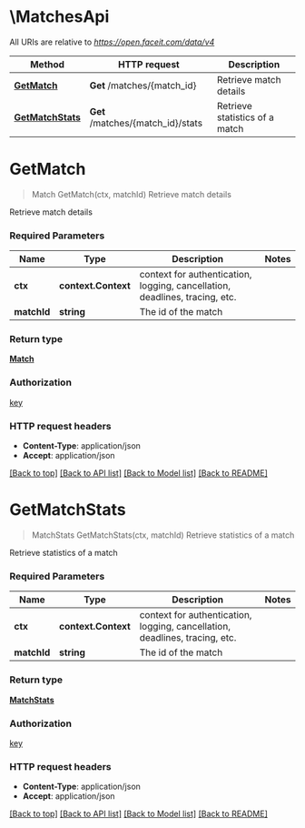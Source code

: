 # \MatchesApi

All URIs are relative to *https://open.faceit.com/data/v4*

Method | HTTP request | Description
------------- | ------------- | -------------
[**GetMatch**](MatchesApi.md#GetMatch) | **Get** /matches/{match_id} | Retrieve match details
[**GetMatchStats**](MatchesApi.md#GetMatchStats) | **Get** /matches/{match_id}/stats | Retrieve statistics of a match


# **GetMatch**
> Match GetMatch(ctx, matchId)
Retrieve match details

Retrieve match details

### Required Parameters

Name | Type | Description  | Notes
------------- | ------------- | ------------- | -------------
 **ctx** | **context.Context** | context for authentication, logging, cancellation, deadlines, tracing, etc.
  **matchId** | **string**| The id of the match | 

### Return type

[**Match**](Match.md)

### Authorization

[key](../README.md#key)

### HTTP request headers

 - **Content-Type**: application/json
 - **Accept**: application/json

[[Back to top]](#) [[Back to API list]](../README.md#documentation-for-api-endpoints) [[Back to Model list]](../README.md#documentation-for-models) [[Back to README]](../README.md)

# **GetMatchStats**
> MatchStats GetMatchStats(ctx, matchId)
Retrieve statistics of a match

Retrieve statistics of a match

### Required Parameters

Name | Type | Description  | Notes
------------- | ------------- | ------------- | -------------
 **ctx** | **context.Context** | context for authentication, logging, cancellation, deadlines, tracing, etc.
  **matchId** | **string**| The id of the match | 

### Return type

[**MatchStats**](MatchStats.md)

### Authorization

[key](../README.md#key)

### HTTP request headers

 - **Content-Type**: application/json
 - **Accept**: application/json

[[Back to top]](#) [[Back to API list]](../README.md#documentation-for-api-endpoints) [[Back to Model list]](../README.md#documentation-for-models) [[Back to README]](../README.md)

